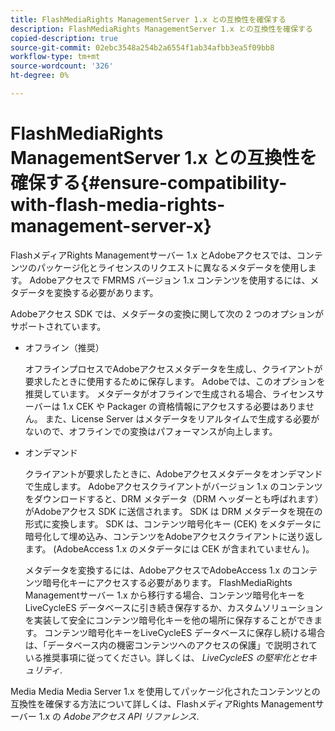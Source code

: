 ```yaml
---
title: FlashMediaRights ManagementServer 1.x との互換性を確保する
description: FlashMediaRights ManagementServer 1.x との互換性を確保する
copied-description: true
source-git-commit: 02ebc3548a254b2a6554f1ab34afbb3ea5f09bb8
workflow-type: tm+mt
source-wordcount: '326'
ht-degree: 0%

---
```


# FlashMediaRights ManagementServer 1.x との互換性を確保する{#ensure-compatibility-with-flash-media-rights-management-server-x}

FlashメディアRights Managementサーバー 1.x とAdobeアクセスでは、コンテンツのパッケージ化とライセンスのリクエストに異なるメタデータを使用します。 Adobeアクセスで FMRMS バージョン 1.x コンテンツを使用するには、メタデータを変換する必要があります。

Adobeアクセス SDK では、メタデータの変換に関して次の 2 つのオプションがサポートされています。

* オフライン（推奨）

  オフラインプロセスでAdobeアクセスメタデータを生成し、クライアントが要求したときに使用するために保存します。 Adobeでは、このオプションを推奨しています。 メタデータがオフラインで生成される場合、ライセンスサーバーは 1.x CEK や Packager の資格情報にアクセスする必要はありません。 また、License Server はメタデータをリアルタイムで生成する必要がないので、オフラインでの変換はパフォーマンスが向上します。

* オンデマンド

  クライアントが要求したときに、Adobeアクセスメタデータをオンデマンドで生成します。 Adobeアクセスクライアントがバージョン 1.x のコンテンツをダウンロードすると、DRM メタデータ（DRM ヘッダーとも呼ばれます）がAdobeアクセス SDK に送信されます。 SDK は DRM メタデータを現在の形式に変換します。 SDK は、コンテンツ暗号化キー (CEK) をメタデータに暗号化して埋め込み、コンテンツをAdobeアクセスクライアントに送り返します。 (AdobeAccess 1.x のメタデータには CEK が含まれていません )。

  メタデータを変換するには、AdobeアクセスでAdobeAccess 1.x のコンテンツ暗号化キーにアクセスする必要があります。 FlashMediaRights Managementサーバー 1.x から移行する場合、コンテンツ暗号化キーをLiveCycleES データベースに引き続き保存するか、カスタムソリューションを実装して安全にコンテンツ暗号化キーを他の場所に保存することができます。 コンテンツ暗号化キーをLiveCycleES データベースに保存し続ける場合は、「データベース内の機密コンテンツへのアクセスの保護」で説明されている推奨事項に従ってください。詳しくは、 *LiveCycleES の堅牢化とセキュリティ*.

Media Media Media Server 1.x を使用してパッケージ化されたコンテンツとの互換性を確保する方法について詳しくは、FlashメディアRights Managementサーバー 1.x の *Adobeアクセス API リファレンス*.
